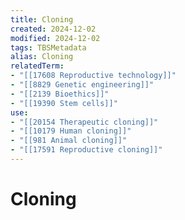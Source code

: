 ```yaml
---
title: Cloning
created: 2024-12-02
modified: 2024-12-02
tags: TBSMetadata
alias: Cloning
relatedTerm:
- "[[17608 Reproductive technology]]"
- "[[8829 Genetic engineering]]"
- "[[2139 Bioethics]]"
- "[[19390 Stem cells]]"
use:
- "[[20154 Therapeutic cloning]]"
- "[[10179 Human cloning]]"
- "[[981 Animal cloning]]"
- "[[17591 Reproductive cloning]]"
---
```

# Cloning
